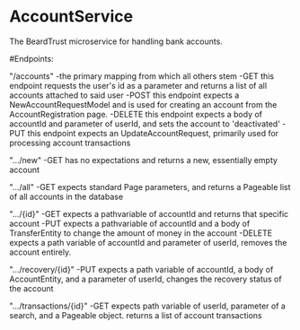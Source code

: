 # AccountService
The BeardTrust microservice for handling bank accounts.

#Endpoints:

"/accounts"
  -the primary mapping from which all others stem
  -GET this endpoint requests the user's id as a parameter and returns a list of all accounts attached to said user
  -POST this endpoint expects a NewAccountRequestModel and is used for creating an account from the AccountRegistration page.
  -DELETE this endpoint expects a body of accountId and parameter of userId, and sets the account to 'deactivated'
  -PUT this endpoint expects an UpdateAccountRequest, primarily used for processing account transactions

".../new"
  -GET has no expectations and returns a new, essentially empty account

".../all"
  -GET expects standard Page parameters, and returns a Pageable list of all accounts in the database

".../{id}"
  -GET expects a pathvariable of accountId and returns that specific account
  -PUT expects a pathvariable of accountId and a body of TransferEntity to change the amount of money in the account
  -DELETE expects a path variable of accountId and parameter of userId, removes the account entirely.

".../recovery/{id}"
  -PUT expects a path variable of accountId, a body of AccountEntity, and a parameter of userId, changes the recovery status of the account

".../transactions/{id}"
  -GET expects path variable of userId, parameter of a search, and a Pageable object. returns a list of account transactions